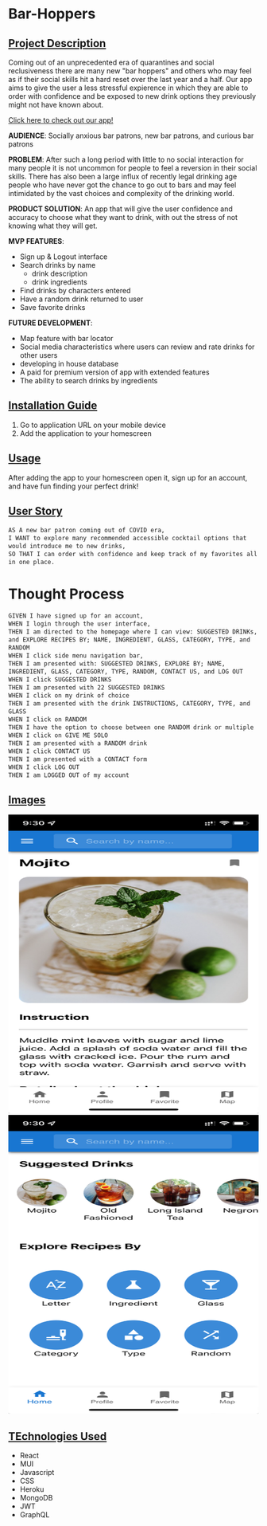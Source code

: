 # Bar-Hoppers

## <u>Project Description</u>
Coming out of an unprecedented era of quarantines and social reclusiveness there are many new "bar hoppers" and others who may feel as if their social skills hit a hard reset over the last year and a half. Our app aims to give the user a less stressful expierence in which they are able to order with confidence and be exposed to new drink options they previously might not have known about.

[Click here to check out our app!](https://dn-bar-hopper.herokuapp.com/)

**AUDIENCE**:
Socially anxious bar patrons, new bar patrons, and curious bar patrons

**PROBLEM**:
After such a long period with little to no social interaction for many people it is not uncommon for people to feel a reversion in their social skills. There has also been a large influx of recently legal drinking age people who have never got the chance to go out to bars and may feel intimidated by the vast choices and complexity of the drinking world.

**PRODUCT SOLUTION**:
An app that will give the user confidence and accuracy to choose what they want to drink, with out the stress of not knowing what they will get.

**MVP FEATURES**:
* Sign up & Logout interface
* Search drinks by name
    - drink description
    - drink ingredients
* Find drinks by characters entered
* Have a random drink returned to user
* Save favorite drinks

**FUTURE DEVELOPMENT**:
* Map feature with bar locator
* Social media characteristics where users can review and rate drinks for other users
* developing in house database
* A paid for premium version of app with extended features
* The ability to search drinks by ingredients

## <u>Installation Guide</u>
1. Go to application URL on your mobile device
2. Add the application to your homescreen

## <u>Usage</u>
After adding the app to your homescreen open it, sign up for an account, and have fun finding your perfect drink!

## <u>User Story</u>
```
AS A new bar patron coming out of COVID era,
I WANT to explore many recommended accessible cocktail options that would introduce me to new drinks,
SO THAT I can order with confidence and keep track of my favorites all in one place.
```

# Thought Process
```
GIVEN I have signed up for an account,
WHEN I login through the user interface,
THEN I am directed to the homepage where I can view: SUGGESTED DRINKs, and EXPLORE RECIPES BY; NAME, INGREDIENT, GLASS, CATEGORY, TYPE, and RANDOM
WHEN I click side menu navigation bar,
THEN I am presented with: SUGGESTED DRINKS, EXPLORE BY; NAME, INGREDIENT, GLASS, CATEGORY, TYPE, RANDOM, CONTACT US, and LOG OUT
WHEN I click SUGGESTED DRINKS
THEN I am presented with 22 SUGGESTED DRINKS
WHEN I click on my drink of choice
THEN I am presented with the drink INSTRUCTIONS, CATEGORY, TYPE, and GLASS
WHEN I click on RANDOM
THEN I have the option to choose between one RANDOM drink or multiple
WHEN I click on GIVE ME SOLO
THEN I am presented with a RANDOM drink
WHEN I click CONTACT US
THEN I am presented with a CONTACT form
WHEN I click LOG OUT
THEN I am LOGGED OUT of my account
```


## <u>Images</u>
<img src="assets/img/drinkdesc.png" width="600" height="600" alt="drink description"/>
<img src="assets/img/homepage.png" width="600" height="600" alt="homepage"/>



## <u>TEchnologies Used</u>
* React
* MUI
* Javascript
* CSS
* Heroku
* MongoDB
* JWT
* GraphQL